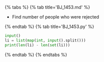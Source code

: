 {% tabs %}
{% tab title='BJ_1453.md' %}

* Find number of people who were rejected

{% endtab %}
{% tab title='BJ_1453.py' %}

```py
input()
li = list(map(int, input().split()))
print(len(li) - len(set(li)))
```

{% endtab %}
{% endtabs %}